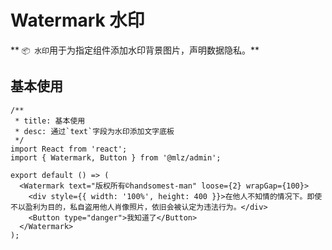 # Watermark 水印

** `📦 水印`用于为指定组件添加水印背景图片，声明数据隐私。**

## 基本使用

```tsx
/**
 * title: 基本使用
 * desc: 通过`text`字段为水印添加文字底板
 */
import React from 'react';
import { Watermark, Button } from '@mlz/admin';

export default () => (
  <Watermark text="版权所有©️handsomest-man" loose={2} wrapGap={100}>
    <div style={{ width: '100%', height: 400 }}>在他人不知情的情况下。即使不以盈利为目的，私自盗用他人肖像照片，依旧会被认定为违法行为。</div>
    <Button type="danger">我知道了</Button>
  </Watermark>
);
```
